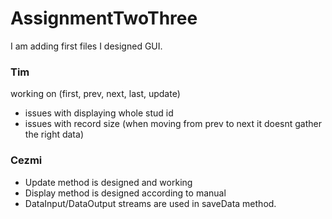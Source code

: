 # AssignmentTwoThree
I am adding first files
I designed GUI.




### Tim ###
working on (first, prev, next, last, update)
- issues with displaying whole stud id 
- issues with record size (when moving from prev to next it doesnt gather the right data)


### Cezmi
- Update method is designed and working
- Display method is designed according to manual
- DataInput/DataOutput streams are used in saveData method.
